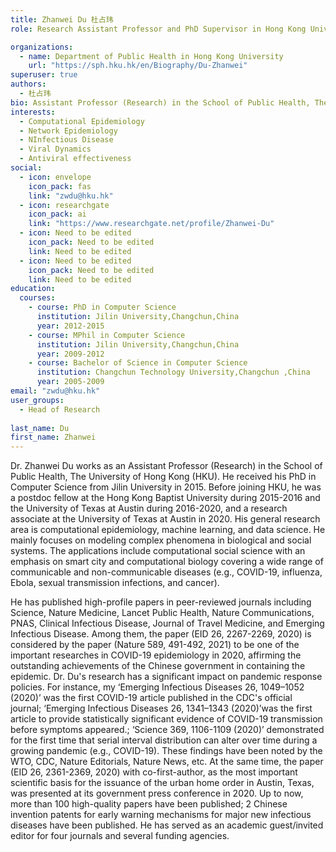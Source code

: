 ```yaml
---
title: Zhanwei Du 杜占玮
role: Research Assistant Professor and PhD Supervisor in Hong Kong University      

organizations:
  - name: Department of Public Health in Hong Kong University
    url: "https://sph.hku.hk/en/Biography/Du-Zhanwei"
superuser: true
authors:
  - 杜占玮
bio: Assistant Professor (Research) in the School of Public Health, The University of Hong Kong (HKU).
interests:
  - Computational Epidemiology
  - Network Epidemiology
  - NInfectious Disease
  - Viral Dynamics
  - Antiviral effectiveness
social:
  - icon: envelope
    icon_pack: fas
    link: "zwdu@hku.hk"
  - icon: researchgate
    icon_pack: ai
    link: "https://www.researchgate.net/profile/Zhanwei-Du"
  - icon: Need to be edited
    icon_pack: Need to be edited
    link: Need to be edited
  - icon: Need to be edited
    icon_pack: Need to be edited
    link: Need to be edited
education:
  courses:
    - course: PhD in Computer Science
      institution: Jilin University,Changchun,China
      year: 2012-2015
    - course: MPhil in Computer Science
      institution: Jilin University,Changchun,China
      year: 2009-2012
    - course: Bachelor of Science in Computer Science 
      institution: Changchun Technology University,Changchun ,China
      year: 2005-2009
email: "zwdu@hku.hk"
user_groups:
  - Head of Research
  
last_name: Du
first_name: Zhanwei
---
```


Dr. Zhanwei Du works as an Assistant Professor (Research) in the School of Public Health, The University of Hong Kong (HKU). He received his PhD in Computer Science from Jilin University in 2015. Before joining HKU, he was a postdoc fellow at the Hong Kong Baptist University during 2015-2016 and the University of Texas at Austin during 2016-2020, and a research associate at the University of Texas at Austin in 2020. His general research area is computational epidemiology, machine learning, and data science. He mainly focuses on modeling complex phenomena in biological and social systems. The applications include computational social science with an emphasis on smart city and computational biology covering a wide range of communicable and non-communicable diseases (e.g., COVID-19, influenza, Ebola, sexual transmission infections, and cancer).

He has published high-profile papers in peer-reviewed journals including Science, Nature Medicine, Lancet Public Health, Nature Communications, PNAS, Clinical Infectious Disease, Journal of Travel Medicine, and Emerging Infectious Disease. Among them, the paper (EID 26, 2267-2269, 2020) is considered by the paper (Nature 589, 491-492, 2021) to be one of the important researches in COVID-19 epidemiology in 2020, affirming the outstanding achievements of the Chinese government in containing the epidemic. Dr. Du's research has a significant impact on pandemic response policies. For instance, my ‘Emerging Infectious Diseases 26, 1049–1052 (2020)’ was the first COVID-19 article published in the CDC's official journal; ‘Emerging Infectious Diseases 26, 1341–1343 (2020)’was the first article to provide statistically significant evidence of COVID-19 transmission before symptoms appeared.; ‘Science 369, 1106-1109 (2020)’ demonstrated for the first time that serial interval distribution can alter over time during a growing pandemic (e.g., COVID-19). These findings have been noted by the WTO, CDC, Nature Editorials, Nature News, etc. At the same time, the paper (EID 26, 2361-2369, 2020) with co-first-author, as the most important scientific basis for the issuance of the urban home order in Austin, Texas, was presented at its government press conference in 2020. Up to now, more than 100 high-quality papers have been published; 2 Chinese invention patents for early warning mechanisms for major new infectious diseases have been published. He has served as an academic guest/invited editor for four journals and several funding agencies.